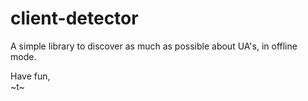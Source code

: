 client-detector
===============

A simple library to discover as much as possible about UA's, in offline mode.

Have fun,  
~t~

